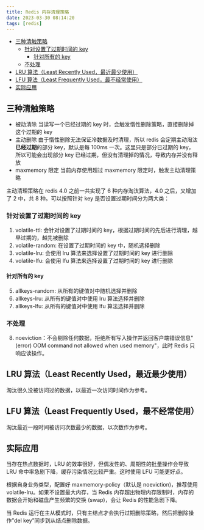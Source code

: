 ```yaml
---
title: Redis 内存清理策略
date: 2023-03-30 08:14:20
tags: [redis]
---
```

- [三种清触策略](#三种清触策略)
  - [针对设置了过期时间的 key](#针对设置了过期时间的-key)
    - [针对所有的 key](#针对所有的-key)
  - [不处理](#不处理)
- [LRU 算法（Least Recently Used，最近最少使用）](#lru-算法leastrecentlyused最近最少使用)
- [LFU 算法（Least Frequently Used，最不经常使用）](#lfu-算法leastfrequentlyused最不经常使用)
- [实际应用](#实际应用)


## 三种清触策略

- 被动清除
  当读写一个已经过期的 key 时，会触发惰性删除策略，直接删除掉这个过期的 key
- 主动删除
  由于惰性删除无法保证冷数据及时清理，所以 redis 会定期主动淘汰**已经过期**的部分 key，默认是每 100ms 一次。这里只是部分已过期的 key，所以可能会出现部分 key 已经过期，但没有清理掉的情况，导致内存并没有释放
- maxmemory 限定
  当前内存使用超过 maxmemory 限定时，触发主动清理策略
  
主动清理策略在 redis 4.0 之前一共实现了 6 种内存淘汰算法，4.0 之后，又增加了 2 中，共 8 种。可以按照针对 key 是否设置过期时间分为两大类：
### 针对设置了过期时间的 key

1. volatile-ttl: 会针对设置了过期时间的 key，根据过期时间的先后进行清理，越早过期的，越先被删除
2. volatile-random: 在设置了过期时间的 key 中，随机选择删除
3. volatile-lru: 会使用 lru 算法来选择设置了过期时间的 key 进行删除 
4. volatile-lfu: 会使用 lfu 算法来选择设置了过期时间的 key 进行删除 

#### 针对所有的 key

5. allkeys-random: 从所有的键值对中随机选择并删除
6. allkeys-lru: 从所有的键值对中使用 lru 算法选择并删除
7. allkeys-lfu: 从所有的键值对中使用 lfu 算法选择并删除

### 不处理

8. noeviction：不会剔除任何数据，拒绝所有写入操作并返回客户端错误信息"(error) OOM command not allowed when used memory"，此时 Redis 只响应读操作。

## LRU 算法（Least Recently Used，最近最少使用）
淘汰很久没被访问过的数据，以最近一次访问时间作为参考。

## LFU 算法（Least Frequently Used，最不经常使用）
淘汰最近一段时间被访问次数最少的数据，以次数作为参考。

## 实际应用

当存在热点数据时，LRU 的效率很好，但偶发性的、周期性的批量操作会导致 LRU 命中率急剧下降，缓存污染情况比较严重。这时使用 LFU 可能更好点。

根据自身业务类型，配置好 maxmemory-policy（默认是 noeviction)，推荐使用 volatile-lru。如果不设置最大内存，当 Redis 内存超出物理内存限制时，内存的数据会开始和磁盘产生频繁的交换 (swap)，会让 Redis 的性能急剧下降。

当 Redis 运行在主从模式时，只有主结点才会执行过期删除策略，然后把删除操作”del key”同步到从结点删除数据。
